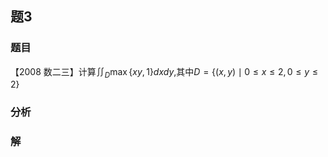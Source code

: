 ## 题3
### 题目
【2008 数二三】计算${\iint }_{D}\max \{ {xy},1\} {dxdy}$,其中$D = \{ ( {x, y})  \mid  0 \leq  x \leq  2,0 \leq  y \leq  2\}$
### 分析

### 解
